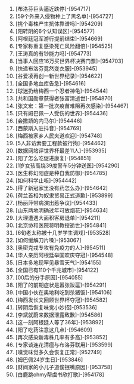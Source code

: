 
1. [布洛芬巨头逼近跌停]-[954717]
1. [59个外来入侵物种上了黑名单]-[954727]
1. [挑个毒株产生抗体靠谱吗]-[954209]
1. [阳转阴的6个认知误区]-[954577]
1. [阿根廷冠军游行提前结束]-[954669]
1. [专家称重复感染死亡风险翻倍]-[954525]
1. [王涛真的有钞能力吗]-[954773]
1. [当事人回应16万买世界杯决赛门票]-[954703]
1. [快递布洛芬竟然变衣服]-[953945]
1. [谷爱凌再创一新世界纪录]-[954622]
1. [全国多地血库告急]-[954616]
1. [球迷扔给梅西一个忍者神龟]-[954544]
1. [共和国勋章获得者张富清逝世]-[954870]
1. [张文宏：第一批次疫苗难阻再次感染]-[954467]
1. [只有姆巴佩一人受伤的世界]-[954436]
1. [会撒娇的内马尔]-[954446]
1. [西蒙斯入驻抖音]-[954769]
1. [梅西被家乡人民夹道欢迎]-[954748]
1. [5人非访索要工程款被行拘]-[954462]
1. [数据网站评世界杯最差11人]-[953935]
1. [阳了怎么吃促进康复]-[954851]
1. [1岁女孩高烧39度警车5分钟送医]-[954290]
1. [医生称幻阳症是种自我防御]-[954785]
1. [如何科学止咳]-[954442]
1. [得了新冠家里没有药怎么办]-[954642]
1. [荷兰首相为奴隶贸易正式道歉]-[953899]
1. [杨丽萍带病演出惹争议]-[954433]
1. [山东两地明确过年可放烟花]-[954634]
1. [大理遭遇大面积客房退单]-[954211]
1. [北京协和医院蒋明教授逝世]-[954841]
1. [6旬老太称被十几岁学生调戏]-[953528]
1. [如何缓解刀片嗓]-[953067]
1. [奥密克戎专攻有免疫力的人]-[954511]
1. [华人亲历阿根廷举国欢庆夺冠]-[954548]
1. [日本多地现罕见暴雪天气]-[954155]
1. [全国已有110个千兆城市]-[954122]
1. [00后的分手原因]-[954055]
1. [阳了的前期症状是嚣张跋扈]-[954291]
1. [中国小伙在奥地利吃到杀猪饭]-[954106]
1. [梅西发长文回顾世界杯夺冠]-[954582]
1. [转阴后恢复味觉小妙招]-[953536]
1. [李斌就蔚来数据泄露致歉]-[954586]
1. [这一刻阿根廷人等了36年]-[953892]
1. [阳了吃药注意这几点]-[954609]
1. [再次感染新毒株几率有多高]-[953852]
1. [专家谈连花清瘟与布洛芬联用]-[953599]
1. [嗅觉味觉多久会恢复正常]-[952749]
1. [姆巴佩24岁生日]-[953846]
1. [财阀家的小儿子道俊抿嘴原因]-[953758]
1. [白鹿跳ohmy帮虞书欣打歌]-[954178]